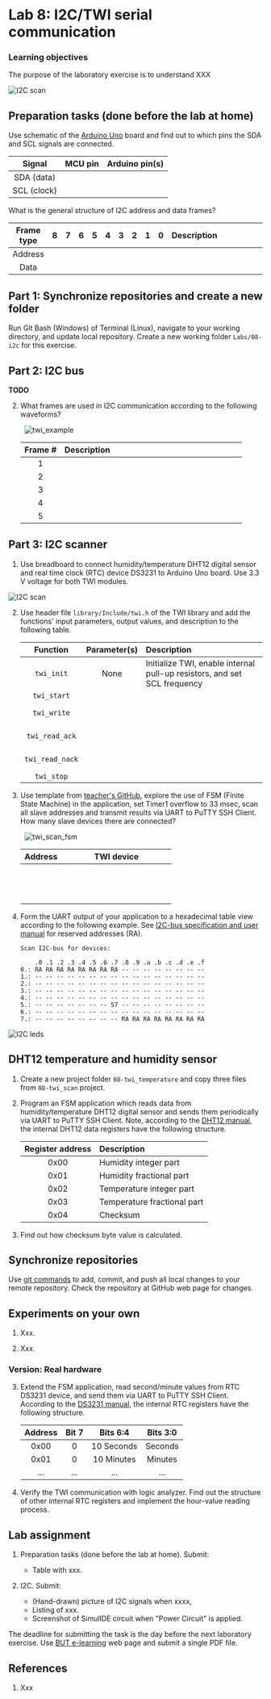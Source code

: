 # Lab 8: I2C/TWI serial communication

### Learning objectives

The purpose of the laboratory exercise is to understand XXX

![I2C scan](Images/arduino_uno_i2c.jpg)


## Preparation tasks (done before the lab at home)

Use schematic of the [Arduino Uno](../../Docs/arduino_shield.pdf) board and find out to which pins the SDA and SCL signals are connected.

   | **Signal** | **MCU pin** | **Arduino pin(s)** |
   | :-: | :-: | :-: |
   | SDA (data)  |  |  |
   | SCL (clock) |  |  |

What is the general structure of I2C address and data frames?

   | **Frame type** | **8** | **7** | **6** | **5** | **4** | **3** | **2** | **1** | **0** | **Description**&nbsp;&nbsp;&nbsp;&nbsp;&nbsp;&nbsp;&nbsp;&nbsp;&nbsp;&nbsp;&nbsp;&nbsp;&nbsp;&nbsp;&nbsp;&nbsp;&nbsp;&nbsp;&nbsp;&nbsp;&nbsp;&nbsp;&nbsp;&nbsp;&nbsp;&nbsp;&nbsp;&nbsp;&nbsp;&nbsp;&nbsp;&nbsp;&nbsp;&nbsp;&nbsp;&nbsp;&nbsp;&nbsp;&nbsp;&nbsp;&nbsp;&nbsp;&nbsp;&nbsp; |
   | :-: | :-: | :-: | :-: | :-: | :-: | :-: | :-: | :-: | :-: | :-- |
   | Address | | | | | | | | | | |
   | Data    | | | | | | | | | | |


## Part 1: Synchronize repositories and create a new folder

Run Git Bash (Windows) of Terminal (Linux), navigate to your working directory, and update local repository. Create a new working folder `Labs/08-i2c` for this exercise.


## Part 2: I2C bus

**TODO**

2. What frames are used in I2C communication according to the following waveforms?

   &nbsp;
   ![twi_example](../../Images/twi-dht12_temperature_decoded.png "TWI communication example")

   | **Frame #** | **Description** |
   | :-: | :-- |
   | 1 | &nbsp;&nbsp;&nbsp;&nbsp;&nbsp;&nbsp;&nbsp;&nbsp;&nbsp;&nbsp;&nbsp;&nbsp;&nbsp;&nbsp;&nbsp;&nbsp;&nbsp;&nbsp;&nbsp;&nbsp;&nbsp;&nbsp;&nbsp;&nbsp;&nbsp;&nbsp;&nbsp;&nbsp;&nbsp;&nbsp;&nbsp;&nbsp;&nbsp;&nbsp;&nbsp;&nbsp;&nbsp;&nbsp;&nbsp;&nbsp;&nbsp;&nbsp;&nbsp;&nbsp;&nbsp;&nbsp;&nbsp;&nbsp;&nbsp;&nbsp;&nbsp;&nbsp;&nbsp;&nbsp;&nbsp;&nbsp;&nbsp;&nbsp;&nbsp;&nbsp;&nbsp;&nbsp;&nbsp;&nbsp;&nbsp;&nbsp;&nbsp;&nbsp;&nbsp;&nbsp;&nbsp;&nbsp;&nbsp;&nbsp;&nbsp;&nbsp;&nbsp;&nbsp;&nbsp;&nbsp; |
   | 2 |  |
   | 3 |  |
   | 4 |  |
   | 5 |  |





## Part 3: I2C scanner

1. Use breadboard to connect humidity/temperature DHT12 digital sensor and real time clock (RTC) device DS3231 to Arduino Uno board. Use 3.3 V voltage for both TWI modules.

![I2C scan](Images/screenshot_simulide_i2c_scan.pn)

2. Use header file `library/Include/twi.h` of the TWI library and add the functions' input parameters, output values, and description to the following table.

   | **Function** | **Parameter(s)** | **Description** |
   | :-: | :-: | :-- |
   | `twi_init` | None | Initialize TWI, enable internal pull-up resistors, and set SCL frequency |
   | `twi_start` |  |  |
   | `twi_write` | <br>&nbsp; |  |
   | `twi_read_ack` | <br>&nbsp; |  |
   | `twi_read_nack` | <br>&nbsp; |  |
   | `twi_stop` |  |  |

3. Use template from [teacher's GitHub](https://github.com/tomas-fryza/Digital-electronics-2/blob/master/Labs/08-twi_scan/main.c), explore the use of FSM (Finite State Machine) in the application, set Timer1 overflow to 33 msec, scan all slave addresses and transmit results via UART to PuTTY SSH Client. How many slave devices there are connected?

    &nbsp;
    ![twi_scan_fsm](../../Images/fsm_twi_scan.png "Finite State Machine of TWI scanner")

    | **Address** | **TWI device** |
    | :-: | :-: |
    |  | &nbsp;&nbsp;&nbsp;&nbsp;&nbsp;&nbsp;&nbsp;&nbsp;&nbsp;&nbsp;&nbsp;&nbsp;&nbsp;&nbsp;&nbsp;&nbsp;&nbsp;&nbsp;&nbsp;&nbsp;&nbsp;&nbsp;&nbsp;&nbsp;&nbsp;&nbsp;&nbsp;&nbsp;&nbsp;&nbsp;&nbsp;&nbsp;&nbsp;&nbsp;&nbsp;&nbsp;&nbsp;&nbsp;&nbsp;&nbsp;&nbsp;&nbsp;&nbsp;&nbsp;&nbsp;&nbsp;&nbsp; |
    |  | &nbsp; |
    |  | &nbsp; |

4. Form the UART output of your application to a hexadecimal table view according to the following example. See [I2C-bus specification and user manual](https://www.nxp.com/docs/en/user-guide/UM10204.pdf) for reserved addresses (RA).

    ```
    Scan I2C-bus for devices:
    
        .0 .1 .2 .3 .4 .5 .6 .7 .8 .9 .a .b .c .d .e .f
    0.: RA RA RA RA RA RA RA RA -- -- -- -- -- -- -- -- 
    1.: -- -- -- -- -- -- -- -- -- -- -- -- -- -- -- -- 
    2.: -- -- -- -- -- -- -- -- -- -- -- -- -- -- -- -- 
    3.: -- -- -- -- -- -- -- -- -- -- -- -- -- -- -- -- 
    4.: -- -- -- -- -- -- -- -- -- -- -- -- -- -- -- -- 
    5.: -- -- -- -- -- -- -- 57 -- -- -- -- -- -- -- --
    6.: -- -- -- -- -- -- -- -- -- -- -- -- -- -- -- -- 
    7.: -- -- -- -- -- -- -- -- RA RA RA RA RA RA RA RA
    ```


![I2C leds](Images/screenshot_simulide_i2c_leds.png)


## DHT12 temperature and humidity sensor

1. Create a new project folder `08-twi_temperature` and copy three files from `08-twi_scan` project.

2. Program an FSM application which reads data from humidity/temperature DHT12 digital sensor and sends them periodically via UART to PuTTY SSH Client. Note, according to the [DHT12 manual](../../Docs/dht12_manual.pdf), the internal DHT12 data registers have the following structure.

   | **Register address** | **Description** |
   | :-: | :-- |
   | 0x00 | Humidity integer part |
   | 0x01 | Humidity fractional part |
   | 0x02 | Temperature integer part |
   | 0x03 | Temperature fractional part |
   | 0x04 | Checksum |

3. Find out how checksum byte value is calculated.










## Synchronize repositories

Use [git commands](https://github.com/tomas-fryza/Digital-electronics-2/wiki/Git-useful-commands) to add, commit, and push all local changes to your remote repository. Check the repository at GitHub web page for changes.


## Experiments on your own

1. Xxx.

2. Xxx.


### Version: Real hardware

3. Extend the FSM application, read second/minute values from RTC DS3231 device, and send them via UART to PuTTY SSH Client. According to the [DS3231 manual](../../Docs/ds3231_manual.pdf), the internal RTC registers have the following structure.

   | **Address** | **Bit 7** | **Bits 6:4** | **Bits 3:0** |
   | :-: | :-: | :-: | :-: |
   | 0x00 | 0 | 10 Seconds | Seconds |
   | 0x01 | 0 | 10 Minutes | Minutes |
   | ... | ... | ... | ... |

4. Verify the TWI communication with logic analyzer. Find out the structure of other internal RTC registers and implement the hour-value reading process.


## Lab assignment

1. Preparation tasks (done before the lab at home). Submit:
   * Table with xxx.

2. I2C. Submit:
   * (Hand-drawn) picture of I2C signals when xxxx,
   * Listing of xxx.
   * Screenshot of SimulIDE circuit when "Power Circuit" is applied.

The deadline for submitting the task is the day before the next laboratory exercise. Use [BUT e-learning](https://moodle.vutbr.cz/) web page and submit a single PDF file.


## References

1. Xxx
